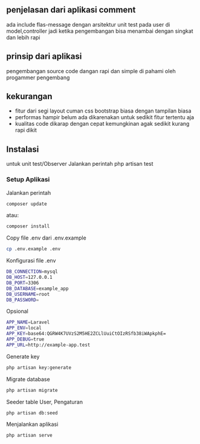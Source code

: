 ## penjelasan dari aplikasi comment
ada include flas-message
dengan arsitektur unit test pada user di model,controller
jadi ketika pengembangan bisa menambai dengan singkat dan lebih rapi

## prinsip dari aplikasi
pengembangan source code dangan rapi dan simple di pahami oleh progammer pengembang

## kekurangan
- fitur dari segi layout cuman css bootstrap biasa dengan tampilan biasa
- performas hampir belum ada dikarenakan untuk sedikit fitur tertentu aja
- kualitas code dikarap dengan cepat kemungkinan agak sedikit kurang rapi dikit

## Instalasi
untuk unit test/Observer Jalankan perintah php artisan test

### Setup Aplikasi
Jalankan perintah 
```bash
composer update
```
atau:
```bash
composer install
```
Copy file .env dari .env.example
```bash
cp .env.example .env
```
Konfigurasi file .env
```bash
DB_CONNECTION=mysql
DB_HOST=127.0.0.1
DB_PORT=3306
DB_DATABASE=example_app
DB_USERNAME=root
DB_PASSWORD=
```
Opsional
```bash
APP_NAME=Laravel
APP_ENV=local
APP_KEY=base64:QGRW4K7UVzS2M5HE2ZCLlUuiCtOIzRSfb38iWApkphE=
APP_DEBUG=true
APP_URL=http://example-app.test
```
Generate key
```bash
php artisan key:generate
```
Migrate database
```bash
php artisan migrate
```
Seeder table User, Pengaturan
```bash
php artisan db:seed
```
Menjalankan aplikasi
```bash
php artisan serve
```
